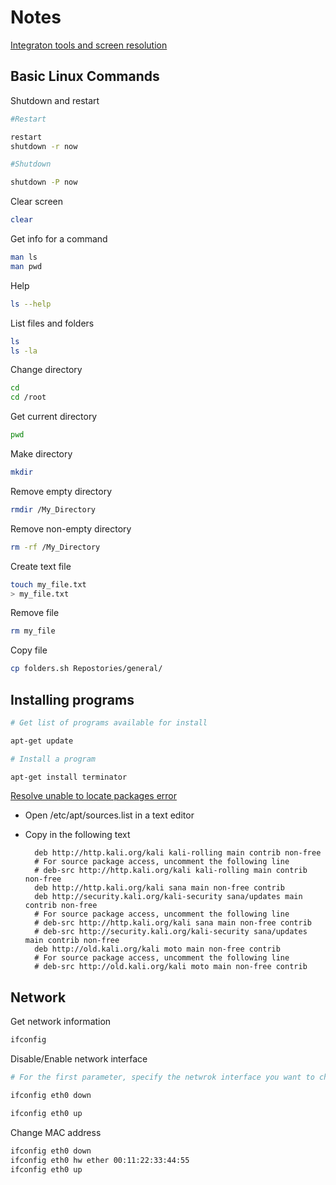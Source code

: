 # Notes

[Integraton tools and screen resolution](https://www.ceos3c.com/hacking/changing-screen-resolution-kali-linux-hyper-v/)

## Basic Linux Commands

Shutdown and restart

```bash
#Restart

restart
shutdown -r now

#Shutdown

shutdown -P now
```

Clear screen

```bash
clear
```

Get info for a command

```bash
man ls
man pwd
```

Help

```bash
ls --help
```

List files and folders

```bash
ls
ls -la
```

Change directory

```bash
cd
cd /root
```

Get current directory

```bash
pwd
```

Make directory

```bash
mkdir
```

Remove empty directory

```bash
rmdir /My_Directory
```

Remove non-empty directory

```bash
rm -rf /My_Directory
```

Create text file

```bash
touch my_file.txt
> my_file.txt
```

Remove file

```bash
rm my_file
```

Copy file

```bash
cp folders.sh Repostories/general/
```

## Installing programs

```bash
# Get list of programs available for install

apt-get update

# Install a program

apt-get install terminator
```

[Resolve unable to locate packages error](https://iamjagjeetubhi.wordpress.com/2017/04/10/fix-unable-to-locate-package-error-in-kali-linux/)

- Open /etc/apt/sources.list in a text editor
- Copy in the following text

        deb http://http.kali.org/kali kali-rolling main contrib non-free
        # For source package access, uncomment the following line
        # deb-src http://http.kali.org/kali kali-rolling main contrib non-free
        deb http://http.kali.org/kali sana main non-free contrib
        deb http://security.kali.org/kali-security sana/updates main contrib non-free
        # For source package access, uncomment the following line
        # deb-src http://http.kali.org/kali sana main non-free contrib
        # deb-src http://security.kali.org/kali-security sana/updates main contrib non-free
        deb http://old.kali.org/kali moto main non-free contrib
        # For source package access, uncomment the following line
        # deb-src http://old.kali.org/kali moto main non-free contrib

## Network

Get network information

```bash
ifconfig
```

Disable/Enable network interface

```bash
# For the first parameter, specify the netwrok interface you want to change

ifconfig eth0 down

ifconfig eth0 up
```

Change MAC address

```bash
ifconfig eth0 down
ifconfig eth0 hw ether 00:11:22:33:44:55
ifconfig eth0 up
```

